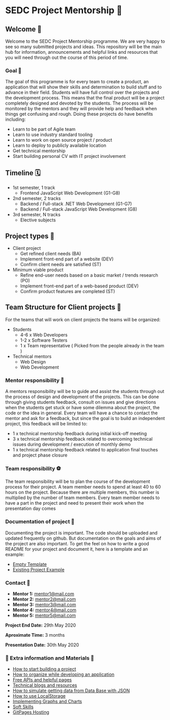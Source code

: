 # SEDC Project Mentorship 🚀

## Welcome 👋
Welcome to the SEDC Project Mentorship programme. We are very happy to see so many submitted projects and ideas. This repository will be the main hub for information, announcements and helpful links and resources that you will need through out the course of this period of time. 
### Goal  🥇
The goal of this programme is for every team to create a product, an application that will show their skills and determination to build stuff and to advance in their field. Students will have full control over the projects and the development process. This means that the final product will be a project completely designed and devoted by the students. The process will be monitored by the mentors and they will provide help and feedback when things get confusing and rough. Doing these projects do have benefits including: 
* Learn to be part of Agile team
* Learn to use industry standard tooling
* Learn to work on open source project / product
* Learn to deploy to publicly available location 
* Get technical mentorship 
* Start building personal CV with IT project involvement

## Timeline 🗓
* 1st semester, 1 track
  * Frontend JavaScript Web Development (G1-G8)
* 2nd semester, 2 tracks
  * Backend / Full-stack .NET Web Development (G1-G7)
  * Backend / Full-stack JavaScript Web Development (G8)
* 3rd semester, N tracks
  * Elective subjects

## Project types 🎈
* Client project
  * Get refined client needs (BA)
  * Implement front-end part of a website (DEV)
  * Confirm client needs are satisfied (ST)
* Minimum viable product
  * Refine end-user needs based on a basic market / trends research (PO)
  * Implement front-end part of a web-based product (DEV)
  * Confirm product features are completed (ST)

## Team Structure for Client projects 💪
For the teams that will work on client projects the teams will be organized: 
* Students
  * 4-6 x Web Developers
  * 1-2 x Software Testers
  * 1 x Team representative ( Picked from the people already in the team )
* Technical mentors
  * Web Design
  * Web Development

### Mentor responsibility 📢
A mentors responsibility will be to guide and assist the students through out the process of design and development of the projects. This can be done through giving students feedback, consult on issues and give directions when the students get stuck or have some dilemma about the project, the code or the idea in general. Every team will have a chance to contact the mentor and ask for a feedback, but since the goal is to build an independent project, this feedback will be limited to:
* 1 x technical mentorship feedback during initial kick-off meeting
* 3 x technical mentorship feedback related to overcoming technical issues during development / execution of monthly demo
* 1 x technical mentorship feedback related to application final touches and project phase closure

### Team responsibility ⚽
The team responsibility will be to plan the course of the development process for their project. A team member needs to spend at least 40 to 60 hours on the project. Because there are multiple members, this number is multiplied by the number of team members. Every team member needs to have a part in the project and need to present their work when the presentation day comes

### Documentation of project 📝
Documenting the project is important. The code should be uploaded and updated frequently on github. But documentation on the goals and aims of the project are also important. To get the feel on how to write a good README for your project and document it, here is a template and an example:
* [Empty Template](https://github.com/Drakso/SEDC-Mentorship2020/blob/master/ProjectReadmeTemplate.md)
* [Existing Project Example](https://github.com/Drakso/SEDC-Mentorship2020/blob/master/ProjectReadmeExample.md)

### Contact 📡
* **Mentor 1:** mentor1@mail.com
* **Mentor 2:** mentor2@mail.com
* **Mentor 3:** mentor3@mail.com
* **Mentor 4:** mentor4@mail.com
* **Mentor 5:** mentor5@mail.com

**Project End Date:** 29th May 2020

**Aproximate Time:** 3 months

**Presentation Date:** 30th May 2020

### 🌴 Extra information and Materials  🌴
* [How to start building a project](https://github.com/Drakso/SEDC-Mentorship-2019/blob/master/HowToStartProject.md)
* [How to organize while developing an application](https://github.com/Drakso/SEDC-Mentorship-2019/blob/master/HowToOrganize.md)
* [Free APIs and helpful pages](https://github.com/Drakso/SEDC-Mentorship-2019/blob/master/FreeApis.md)
* [Technical blogs and resources](https://github.com/Drakso/SEDC-Mentorship-2019/blob/master/TechincalBlogs.md)
* [How to simulate getting data from Data Base with JSON](https://github.com/Drakso/SEDC-Mentorship-2019/blob/master/SimulateDataBase.md)
* [How to use LocalStorage](https://github.com/Drakso/SEDC-Mentorship-2019/blob/master/LocalStorage.md)
* [Implementing Graphs and Charts](https://github.com/Drakso/SEDC-Mentorship-2019/blob/master/GraphsAndCharts.md)
* [Soft Skills](https://github.com/Drakso/SEDC-Mentorship-2019/blob/master/SoftSkills.md)
* [GitPages Hosting](https://github.com/Drakso/SEDC-Mentorship-2019/blob/master/GitPages.md)
